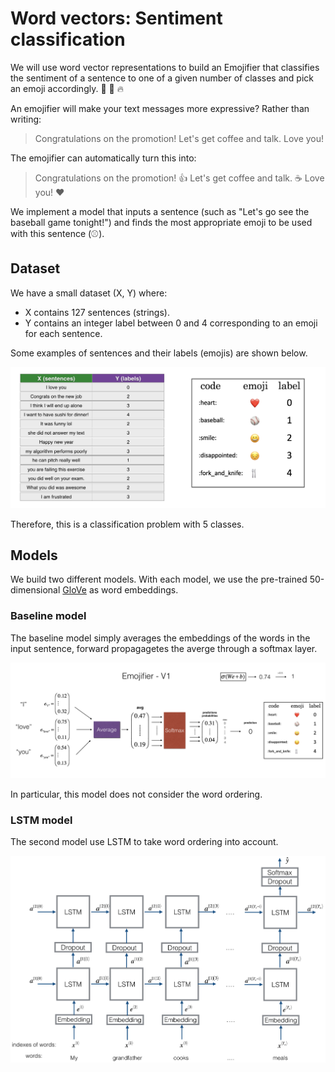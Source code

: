 # Word vectors: Sentiment classification
We will use word vector representations to build an Emojifier that classifies the sentiment of a sentence to one of a given number of classes and pick an emoji accordingly.
🤩 💫 🔥

An emojifier will make your text messages more expressive?
Rather than writing:
> Congratulations on the promotion! Let's get coffee and talk. Love you!  

The emojifier can automatically turn this into:
> Congratulations on the promotion! 👍  Let's get coffee and talk. ☕️ Love you! ❤️

We implement a model that inputs a sentence (such as "Let's go see the baseball game tonight!") and finds the most appropriate emoji to be used with this sentence (⚾️).

## Dataset
We have a small dataset (X, Y) where:
- X contains 127 sentences (strings).
- Y contains an integer label between 0 and 4 corresponding to an emoji for each sentence.

Some examples of sentences and their labels (emojis) are shown below.

![dataset](images/data_set.png)

Therefore, this is a classification problem with 5 classes.

## Models
We build two different models. With each model, we use the pre-trained 50-dimensional [GloVe](https://nlp.stanford.edu/projects/glove) as word embeddings.

### Baseline model
The baseline model simply averages the embeddings of the words in the input sentence, forward propagagetes the averge through a softmax layer.

![Baseline model](images/image_1.png)

In particular, this model does not consider the word ordering.

### LSTM model
The second model use LSTM to take word ordering into account.

![LSTM model](images/emojifier-v2.png)

